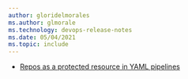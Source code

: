 ```yaml
---
author: gloridelmorales
ms.author: glmorale
ms.technology: devops-release-notes
ms.date: 05/04/2021
ms.topic: include
---
```


- [Repos as a protected resource in YAML pipelines](#repos-as-a-protected-resource-in-yaml-pipelines)